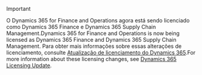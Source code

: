 > [!IMPORTANT]
> <span data-ttu-id="ccd5b-101">O Dynamics 365 for Finance and Operations agora está sendo licenciado como Dynamics 365 Finance e Dynamics 365 Supply Chain Management.</span><span class="sxs-lookup"><span data-stu-id="ccd5b-101">Dynamics 365 for Finance and Operations is now being licensed as Dynamics 365 Finance and Dynamics 365 Supply Chain Management.</span></span> <span data-ttu-id="ccd5b-102">Para obter mais informações sobre essas alterações de licenciamento, consulte [Atualização de licenciamento do Dynamics 365](https://docs.microsoft.com/dynamics365/licensing/update).</span><span class="sxs-lookup"><span data-stu-id="ccd5b-102">For more information about these licensing changes, see [Dynamics 365 Licensing Update](https://docs.microsoft.com/dynamics365/licensing/update).</span></span> 
